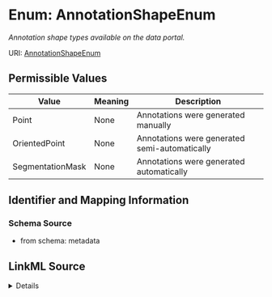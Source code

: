 # Enum: AnnotationShapeEnum




_Annotation shape types available on the data portal._



URI: [AnnotationShapeEnum](AnnotationShapeEnum.md)

## Permissible Values

| Value | Meaning | Description |
| --- | --- | --- |
| Point | None | Annotations were generated manually |
| OrientedPoint | None | Annotations were generated semi-automatically |
| SegmentationMask | None | Annotations were generated automatically |









## Identifier and Mapping Information







### Schema Source


* from schema: metadata




## LinkML Source

<details>
```yaml
name: annotation_shape_enum
description: Annotation shape types available on the data portal.
from_schema: metadata
rank: 1000
permissible_values:
  Point:
    text: Point
    description: Annotations were generated manually.
  OrientedPoint:
    text: OrientedPoint
    description: Annotations were generated semi-automatically.
  SegmentationMask:
    text: SegmentationMask
    description: Annotations were generated automatically.

```
</details>
